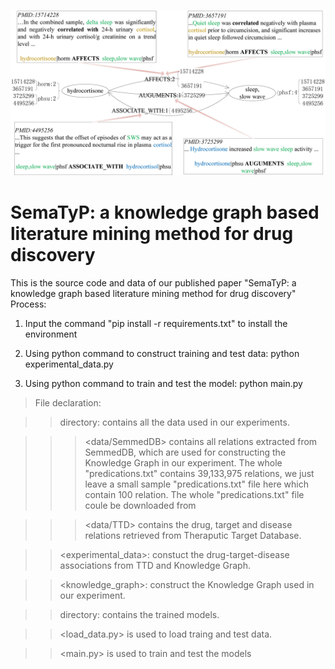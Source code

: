 ![SemKG](https://github.com/ShengtianSang/SemaTyP/blob/main/figures/Illustration_of_SemKG.jpg)

# SemaTyP: a knowledge graph based literature mining method for drug discovery

This is the source code and data of our published paper "SemaTyP: a knowledge graph based literature mining method for drug discovery"
Process:
1) Input the command "pip install -r requirements.txt" to install the environment 

2) Using python command to construct training and test data: python experimental_data.py

3) Using python command to train and test the model: python main.py


>File declaration:

>><data> directory: contains all the data used in our experiments.
  
>>><data/SemmedDB> contains all relations extracted from SemmedDB, which are used for constructing the Knowledge Graph in our experiment. The whole "predications.txt" contains 39,133,975 relations, we just leave a small sample "predications.txt" file here which contain 100 relation. The whole "predications.txt" file coule be downloaded from 
  
>>><data/TTD> contains the drug, target and disease relations retrieved from Theraputic Target Database.
    
>><experimental_data>: constuct the drug-target-disease associations from TTD and Knowledge Graph.

>><knowledge_graph>: construct the Knowledge Graph used in our experiment.

>><models> directory: contains the trained models.
  
>><load_data.py> is used to load traing and test data.

>><main.py> is used to train and test the models
